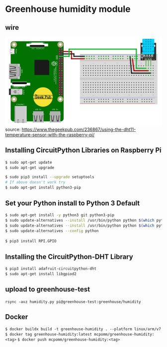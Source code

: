 # Greenhouse humidity module

## wire

![DHT11-DHT22-schema.jpg](DHT11-DHT22-schema.jpg)
source: https://www.thegeekpub.com/236867/using-the-dht11-temperature-sensor-with-the-raspberry-pi/

## Installing CircuitPython Libraries on Raspberry Pi

```bash
$ sudo apt-get update
$ sudo apt-get upgrade
```

```bash
$ sudo pip3 install --upgrade setuptools
# If above doesn't work try
$ sudo apt-get install python3-pip
```

## Set your Python install to Python 3 Default

```bash
$ sudo apt-get install -y python3 git python3-pip
$ sudo update-alternatives --install /usr/bin/python python $(which python2) 1
$ sudo update-alternatives --install /usr/bin/python python $(which python3) 2
$ sudo update-alternatives --config python

$ pip3 install RPI.GPIO
```

## Installing the CircuitPython-DHT Library

```bash
$ pip3 install adafruit-circuitpython-dht
$ sudo apt-get install libgpiod2
```

## upload to greenhouse-test

`rsync -avz humidity.py pi@greenhouse-test:greenhouse/humidity`

## Docker

`$ docker buildx build -t greenhouse-humidity . --platform linux/arm/v7`
`$ docker tag greenhouse-humidity:latest mcpomm/greenhouse-humidity:<tag>`
`$ docker push mcpomm/greenhouse-humidity:<tag>`

